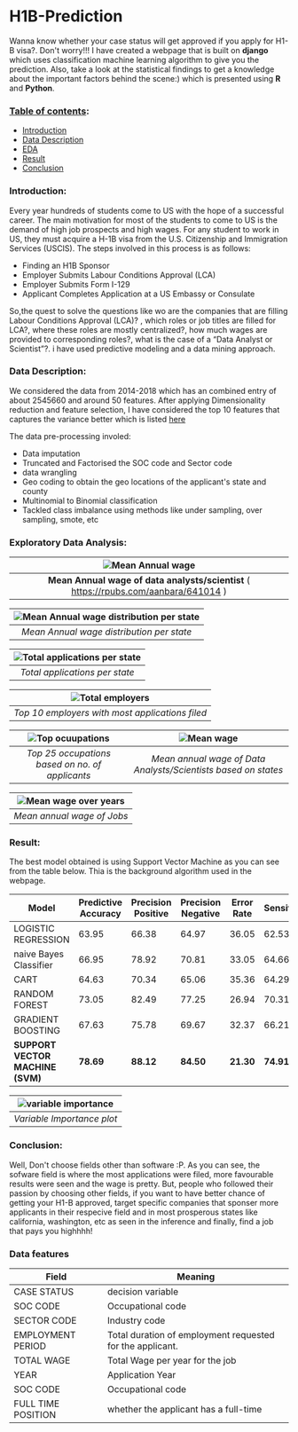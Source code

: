 # H1B-Prediction
Wanna know whether your case status will get approved if you apply for H1-B visa?. Don't worry!!! I have created a webpage that is built on **django** which uses classification machine learning algorithm to give you the prediction. Also, take a look at the statistical findings to get a knowledge about the important factors behind the scene:) which is presented using **R** and **Python**.

### <ins>Table of contents</ins>:
  - [ Introduction ](#intro)
  - [ Data Description ](#desc)
  - [ EDA ](#eda)
  - [ Result ](#res)
  - [ Conclusion ](#con)
  
<a name='intro'></a>
### Introduction:
Every year hundreds of students come to US with the hope of a successful career. The main motivation for most of the students to come to US is the demand of high job prospects and high wages. For any student to work in US, they must acquire a H-1B visa from the U.S. Citizenship and Immigration Services (USCIS). The steps involved in this process is as follows: 
  - Finding an H1B Sponsor
  - Employer Submits Labour Conditions Approval (LCA)
  - Employer Submits Form I-129
  - Applicant Completes Application at a US Embassy or Consulate

So,the quest to solve the questions like wo are the companies that are filling Labour Conditions Approval (LCA)? , which roles or job titles are filled for LCA?, where these roles are mostly centralized?, how much wages are provided to corresponding roles?, what is the case of a “Data Analyst or Scientist”?. i have used predictive modeling and a data mining approach.

<a name='desc'></a>
### Data Description:
We considered the data from 2014-2018 which has an combined entry of about 2545660 and around 50 features. After applying Dimensionality reduction and feature selection, I have considered the top 10 features that captures the variance better which is listed [ here ](#table) 

The data pre-processing involed:
  - Data imputation
  - Truncated and Factorised the SOC code and Sector code
  - data wrangling
  - Geo coding to obtain the geo locations of the applicant's state and county
  - Multinomial to Binomial classification
  - Tackled class imbalance using methods like under sampling, over sampling, smote, etc
 
<a name='eda'></a>
### Exploratory Data Analysis: 

| ![Mean Annual wage](images/10.png) | 
|:--:| 
| **Mean Annual wage of data analysts/scientist** ( https://rpubs.com/aanbara/641014 ) |


| ![Mean Annual wage distribution per state](images/2.jpeg) | 
|:--:| 
| *Mean Annual wage distribution per state* |

| ![Total applications per state](images/3.jpeg) | 
|:--:| 
| *Total applications per state* |

 | ![Total employers](images/4.jpeg) | 
|:--:| 
| *Top 10 employers with most applications filed* |


 | ![Top ocuupations](images/6.jpeg) | ![Mean wage](images/8.jpeg)
|:--:|:--: 
| *Top 25 occupations based on no. of applicants* | *Mean annual wage of Data Analysts/Scientists based on states*

 | ![Mean wage over years](images/e3.jpeg) |
|:--:|
| *Mean annual wage of Jobs* |

<a name='res'></a>
### Result:

The best model obtained is using Support Vector Machine as you can see from the table below. Thia is the background algorithm used in the webpage.

| Model |	Predictive Accuracy |	Precision Positive | Precision Negative |	Error Rate | Sensitivity | Specificity |
| ----------- | ----------- | ----------- | ----------- | ----------- | ----------- | ----------- |
| LOGISTIC REGRESSION |	63.95 |	66.38	| 64.97 |	36.05 |	62.53	| 64.97 | 
| naive Bayes Classifier | 66.95 | 78.92 | 70.81 | 33.05 | 64.66 | 70.81 |
| CART | 64.63 | 70.34 | 65.06 | 35.36 | 64.29 | 65.06 |
| RANDOM FOREST |	73.05 |	82.49 |	77.25 |	26.94 |	70.31 |	77.25 |
| GRADIENT BOOSTING |	67.63	| 75.78 |	69.67 |	32.37 |	66.21 |	69.67 |
| **SUPPORT VECTOR MACHINE (SVM)** | **78.69** | **88.12** | **84.50** | **21.30** |	**74.91** |	**84.50** |

 | ![variable importance](images/var.JPG) |
|:--:|
| *Variable Importance plot* |


<a name='con'></a>
### Conclusion:

Well, Don't choose fields other than software :P. As you can see, the sofware field is where the most applications were filed, more favourable results were seen and the wage is pretty. But, people who followed their passion by choosing other fields, if you want to have better chance of getting your H1-B approved, target specific companies that sponser more applicants in their respecive field and in most prosperous states like california, washington, etc as seen in the inference and finally, find a job that pays you highhhh! 

<a name="table"></a>
### Data features
| Field | Meaning |
| ----------- | ----------- |
| CASE STATUS | decision variable| 
| SOC CODE | Occupational code  | 
| SECTOR CODE | Industry code | 
| EMPLOYMENT PERIOD | Total duration of employment requested for the applicant. | 
| TOTAL WAGE | Total Wage per year for the job | 
| YEAR | Application Year | 
| SOC CODE | Occupational code  | 
| FULL TIME POSITION | whether the applicant has a full-time |
